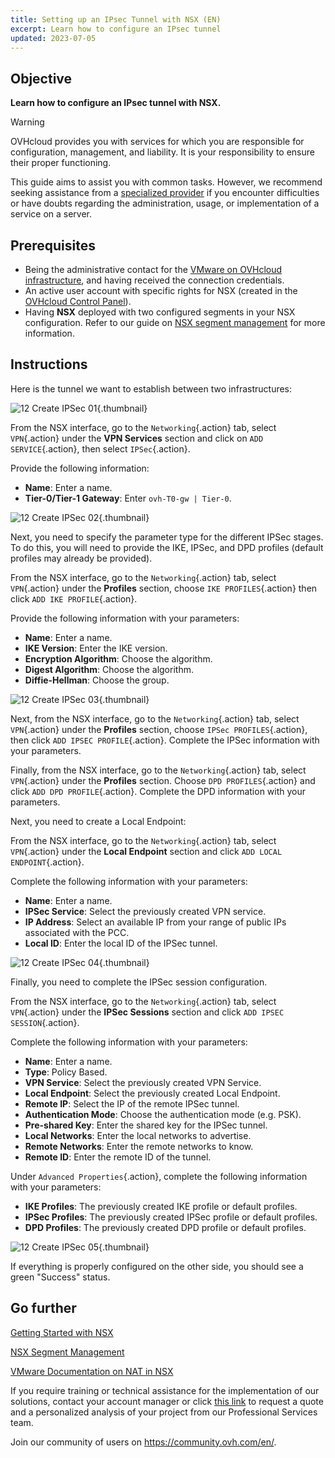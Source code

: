 ```yaml
---
title: Setting up an IPsec Tunnel with NSX (EN)
excerpt: Learn how to configure an IPsec tunnel
updated: 2023-07-05
---
```


## Objective

**Learn how to configure an IPsec tunnel with NSX.**

> [!warning]
> OVHcloud provides you with services for which you are responsible for configuration, management, and liability. It is your responsibility to ensure their proper functioning.
>
> This guide aims to assist you with common tasks. However, we recommend seeking assistance from a [specialized provider](https://partner.ovhcloud.com/es-es/directory/) if you encounter difficulties or have doubts regarding the administration, usage, or implementation of a service on a server.
>

## Prerequisites

- Being the administrative contact for the [VMware on OVHcloud infrastructure](https://www.ovhcloud.com/en/enterprise/products/hosted-private-cloud/), and having received the connection credentials.
- An active user account with specific rights for NSX (created in the [OVHcloud Control Panel](https://www.ovh.com/auth/?action=gotomanager&from=https://www.ovh.es/&ovhSubsidiary=es)).
- Having **NSX** deployed with two configured segments in your NSX configuration. Refer to our guide on [NSX segment management](nsx-02-segment-management1.) for more information.

## Instructions

Here is the tunnel we want to establish between two infrastructures:

![12 Create IPSec 01](12-create-ipsec-01.png){.thumbnail}

From the NSX interface, go to the `Networking`{.action} tab, select `VPN`{.action} under the **VPN Services** section and click on `ADD SERVICE`{.action}, then select `IPSec`{.action}.

Provide the following information:

- **Name**: Enter a name.
- **Tier-0/Tier-1 Gateway**: Enter `ovh-T0-gw | Tier-0`.

![12 Create IPSec 02](12-create-ipsec-02.png){.thumbnail}

Next, you need to specify the parameter type for the different IPSec stages. To do this, you will need to provide the IKE, IPSec, and DPD profiles (default profiles may already be provided).

From the NSX interface, go to the `Networking`{.action} tab, select `VPN`{.action} under the **Profiles** section, choose `IKE PROFILES`{.action} then click `ADD IKE PROFILE`{.action}.

Provide the following information with your parameters:

- **Name**: Enter a name.
- **IKE Version**: Enter the IKE version.
- **Encryption Algorithm**: Choose the algorithm.
- **Digest Algorithm**: Choose the algorithm.
- **Diffie-Hellman**: Choose the group.

![12 Create IPSec 03](12-create-ipsec-03.png){.thumbnail}

Next, from the NSX interface, go to the `Networking`{.action} tab, select `VPN`{.action} under the **Profiles** section, choose `IPSec PROFILES`{.action}, then click `ADD IPSEC PROFILE`{.action}. Complete the IPSec information with your parameters.

Finally, from the NSX interface, go to the `Networking`{.action} tab, select `VPN`{.action} under the **Profiles** section. Choose `DPD PROFILES`{.action} and click `ADD DPD PROFILE`{.action}. Complete the DPD information with your parameters.

Next, you need to create a Local Endpoint:

From the NSX interface, go to the `Networking`{.action} tab, select `VPN`{.action} under the **Local Endpoint** section and click `ADD LOCAL ENDPOINT`{.action}.

Complete the following information with your parameters:

- **Name**: Enter a name.
- **IPSec Service**: Select the previously created VPN service.
- **IP Address**: Select an available IP from your range of public IPs associated with the PCC.
- **Local ID**: Enter the local ID of the IPSec tunnel.

![12 Create IPSec 04](12-create-ipsec-04.png){.thumbnail}

Finally, you need to complete the IPSec session configuration.

From the NSX interface, go to the `Networking`{.action} tab, select `VPN`{.action} under the **IPSec Sessions** section and click `ADD IPSEC SESSION`{.action}.

Complete the following information with your parameters:

- **Name**: Enter a name.
- **Type**: Policy Based.
- **VPN Service**: Select the previously created VPN Service.
- **Local Endpoint**: Select the previously created Local Endpoint.
- **Remote IP**: Select the IP of the remote IPSec tunnel.
- **Authentication Mode**: Choose the authentication mode (e.g. PSK).
- **Pre-shared Key**: Enter the shared key for the IPSec tunnel.
- **Local Networks**: Enter the local networks to advertise.
- **Remote Networks**: Enter the remote networks to know.
- **Remote ID**: Enter the remote ID of the tunnel.

Under `Advanced Properties`{.action}, complete the following information with your parameters:

- **IKE Profiles**: The previously created IKE profile or default profiles.
- **IPSec Profiles**: The previously created IPSec profile or default profiles.
- **DPD Profiles**: The previously created DPD profile or default profiles.

![12 Create IPSec 05](12-create-ipsec-05.png){.thumbnail}

If everything is properly configured on the other side, you should see a green "Success" status.

## Go further

[Getting Started with NSX](nsx-01-first-steps1.)

[NSX Segment Management](nsx-02-segment-management1.)

[VMware Documentation on NAT in NSX](https://docs.vmware.com/en/VMware-NSX-T-Data-Center/3.2/administration/GUID-7AD2C384-4303-4D6C-A44A-DEF45AA18A92.html)

If you require training or technical assistance for the implementation of our solutions, contact your account manager or click [this link](https://www.ovhcloud.com/es-es/professional-services/) to request a quote and a personalized analysis of your project from our Professional Services team.

Join our community of users on <https://community.ovh.com/en/>.
